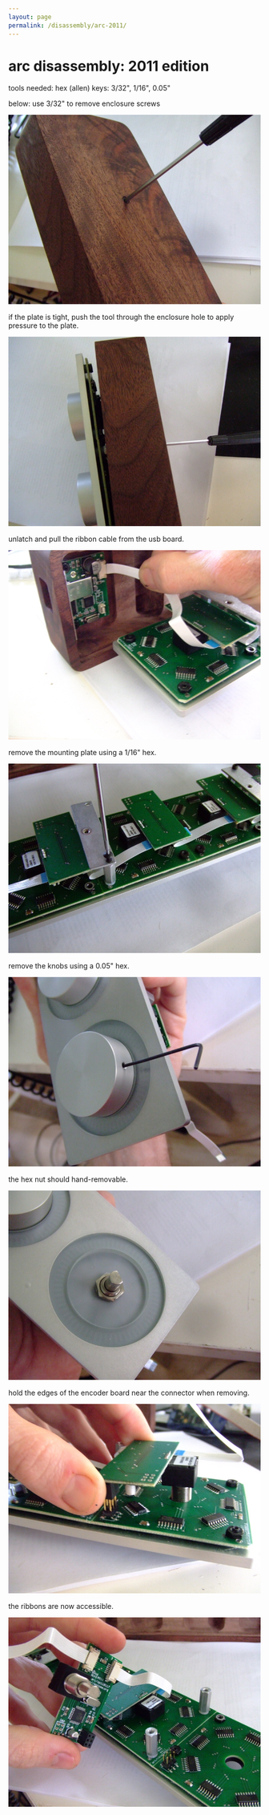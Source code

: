 ```yaml
---
layout: page
permalink: /disassembly/arc-2011/
---
```


# arc disassembly: 2011 edition

tools needed: hex (allen) keys: 3/32", 1/16", 0.05"

below: use 3/32" to remove enclosure screws

![](/docs/disassembly/images/tech-hardware-disassembly-dscf7732.jpg)

if the plate is tight, push the tool through the enclosure hole to apply pressure to the plate.

![](/docs/disassembly/images/tech-hardware-disassembly-dscf7733.jpg)

unlatch and pull the ribbon cable from the usb board.

![](/docs/disassembly/images/tech-hardware-disassembly-dscf7734.jpg)

remove the mounting plate using a 1/16" hex.

![](/docs/disassembly/images/tech-hardware-disassembly-dscf7735.jpg)

remove the knobs using a 0.05" hex.

![](/docs/disassembly/images/tech-hardware-disassembly-dscf7736.jpg)

the hex nut should hand-removable.

![](/docs/disassembly/images/tech-hardware-disassembly-dscf7737.jpg)

hold the edges of the encoder board near the connector when removing.

![](/docs/disassembly/images/tech-hardware-disassembly-dscf7739.jpg)

the ribbons are now accessible.

![](/docs/disassembly/images/tech-hardware-disassembly-dscf7740.jpg)
